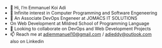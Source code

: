 - 👋 Hi, I’m Emmanuel Koi Adi
- 👀 Infinite interest in Computer Programming and Software Engeneering
- 🌱 An Associate DevOps Engeneer at JOMACS IT SOLUTIONS
- On Web Development at Mildred School of Programming Language
- 💞️ Looking to collaborate on DevOps and Web Development Projects  
- 📫 Reach me at adiemmanuel10@gmail.com / adieddy@outlook.com also on Linkedin

<!---
adieddygit/adieddygit is a ✨ special ✨ repository because its `README.md` (this file) appears on your GitHub profile.
You can click the Preview link to take a look at your changes.
--->
